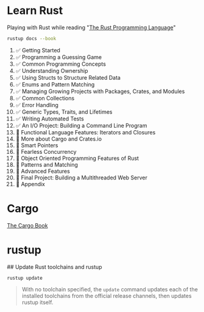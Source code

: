 # Learn Rust

Playing with Rust while reading "[The Rust Programming Language](https://doc.rust-lang.org/stable/book/)"

```bash
rustup docs --book
```

1. ✅ Getting Started
2. ✅ Programming a Guessing Game
3. ✅ Common Programming Concepts
4. ✅ Understanding Ownership
5. ✅ Using Structs to Structure Related Data
6. ✅ Enums and Pattern Matching
7. ✅ Managing Growing Projects with Packages, Crates, and Modules
8. ✅ Common Collections
9. ✅ Error Handling
10. ✅ Generic Types, Traits, and Lifetimes
11. ✅ Writing Automated Tests
12. ✅ An I/O Project: Building a Command Line Program
13. 🔲 Functional Language Features: Iterators and Closures
14. 🔲 More about Cargo and Crates.io
15. 🔲 Smart Pointers
16. 🔲 Fearless Concurrency
17. 🔲 Object Oriented Programming Features of Rust
18. 🔲 Patterns and Matching
19. 🔲 Advanced Features
20. 🔲 Final Project: Building a Multithreaded Web Server
21. 🔲 Appendix

# Cargo

[The Cargo Book](https://doc.rust-lang.org/cargo/index.html)

# rustup

## Update Rust toolchains and rustup

```
rustup update
```

> With no toolchain specified, the `update` command updates each of
> the installed toolchains from the official release channels, then
> updates rustup itself.
